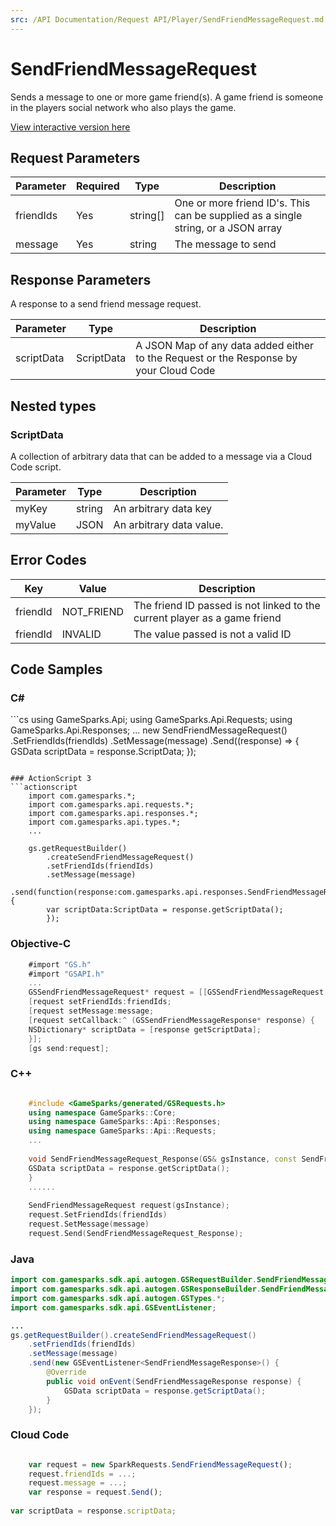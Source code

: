 ```yaml
---
src: /API Documentation/Request API/Player/SendFriendMessageRequest.md
---
```


# SendFriendMessageRequest


Sends a message to one or more game friend(s). A game friend is someone in the players social network who also plays the game.


<a href="https://api.gamesparks.net/#sendfriendmessagerequest" target="_gsapi">View interactive version here</a>

## Request Parameters

Parameter | Required | Type | Description
--------- | -------- | ---- | -----------
friendIds | Yes | string[] | One or more friend ID's. This can be supplied as a single string, or a JSON array
message | Yes | string | The message to send

## Response Parameters


A response to a send friend message request.

Parameter | Type | Description
--------- | ---- | -----------
scriptData | ScriptData | A JSON Map of any data added either to the Request or the Response by your Cloud Code

## Nested types

### ScriptData

A collection of arbitrary data that can be added to a message via a Cloud Code script.

Parameter | Type | Description
--------- | ---- | -----------
myKey | string | An arbitrary data key
myValue | JSON | An arbitrary data value.

## Error Codes

Key | Value | Description
--------- | ----------- | -----------
friendId | NOT_FRIEND | The friend ID passed is not linked to the current player as a game friend
friendId | INVALID | The value passed is not a valid ID

## Code Samples

<h3>C#</h3>
```cs
	using GameSparks.Api;
	using GameSparks.Api.Requests;
	using GameSparks.Api.Responses;
	...
	new SendFriendMessageRequest()
		.SetFriendIds(friendIds)
		.SetMessage(message)
		.Send((response) => {
		GSData scriptData = response.ScriptData; 
		});

```

### ActionScript 3
```actionscript
	import com.gamesparks.*;
	import com.gamesparks.api.requests.*;
	import com.gamesparks.api.responses.*;
	import com.gamesparks.api.types.*;
	...
	
	gs.getRequestBuilder()
	    .createSendFriendMessageRequest()
		.setFriendIds(friendIds)
		.setMessage(message)
		.send(function(response:com.gamesparks.api.responses.SendFriendMessageResponse):void {
		var scriptData:ScriptData = response.getScriptData(); 
		});

```

### Objective-C
```objectivec
	#import "GS.h"
	#import "GSAPI.h"
	...
	GSSendFriendMessageRequest* request = [[GSSendFriendMessageRequest alloc] init];
	[request setFriendIds:friendIds;
	[request setMessage:message;
	[request setCallback:^ (GSSendFriendMessageResponse* response) {
	NSDictionary* scriptData = [response getScriptData]; 
	}];
	[gs send:request];

```

### C++
```cpp

	#include <GameSparks/generated/GSRequests.h>
	using namespace GameSparks::Core;
	using namespace GameSparks::Api::Responses;
	using namespace GameSparks::Api::Requests;
	...
	
	void SendFriendMessageRequest_Response(GS& gsInstance, const SendFriendMessageResponse& response) {
	GSData scriptData = response.getScriptData(); 
	}
	......
	
	SendFriendMessageRequest request(gsInstance);
	request.SetFriendIds(friendIds)
	request.SetMessage(message)
	request.Send(SendFriendMessageRequest_Response);
```

### Java
```java
import com.gamesparks.sdk.api.autogen.GSRequestBuilder.SendFriendMessageRequest;
import com.gamesparks.sdk.api.autogen.GSResponseBuilder.SendFriendMessageResponse;
import com.gamesparks.sdk.api.autogen.GSTypes.*;
import com.gamesparks.sdk.api.GSEventListener;

...
gs.getRequestBuilder().createSendFriendMessageRequest()
	.setFriendIds(friendIds)
	.setMessage(message)
	.send(new GSEventListener<SendFriendMessageResponse>() {
		@Override
		public void onEvent(SendFriendMessageResponse response) {
			GSData scriptData = response.getScriptData(); 
		}
	});

```

### Cloud Code
```javascript

	var request = new SparkRequests.SendFriendMessageRequest();
	request.friendIds = ...;
	request.message = ...;
	var response = request.Send();
	
var scriptData = response.scriptData; 
```


